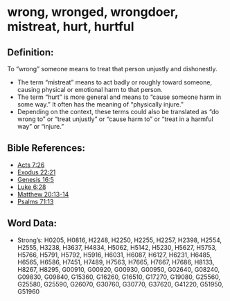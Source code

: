 # wrong, wronged, wrongdoer, mistreat, hurt, hurtful

## Definition:

To “wrong” someone means to treat that person unjustly and dishonestly.

* The term “mistreat” means to act badly or roughly toward someone, causing physical or emotional harm to that person.
* The term “hurt” is more general and means to “cause someone harm in some way.” It often has the meaning of “physically injure.”
* Depending on the context, these terms could also be translated as “do wrong to” or “treat unjustly” or “cause harm to” or “treat in a harmful way” or “injure.”

## Bible References:

* [Acts 7:26](rc://en/tn/help/act/07/26)
* [Exodus 22:21](rc://en/tn/help/exo/22/21)
* [Genesis 16:5](rc://en/tn/help/gen/16/05)
* [Luke 6:28](rc://en/tn/help/luk/06/28)
* [Matthew 20:13-14](rc://en/tn/help/mat/20/13)
* [Psalms 71:13](rc://en/tn/help/psa/071/13)

## Word Data:

* Strong’s: H0205, H0816, H2248, H2250, H2255, H2257, H2398, H2554, H2555, H3238, H3637, H4834, H5062, H5142, H5230, H5627, H5753, H5766, H5791, H5792, H5916, H6031, H6087, H6127, H6231, H6485, H6565, H6586, H7451, H7489, H7563, H7665, H7667, H7686, H8133, H8267, H8295, G00910, G00920, G00930, G00950, G02640, G08240, G09830, G09840, G15360, G16260, G16510, G17270, G19080, G25560, G25580, G25590, G26070, G30760, G30770, G37620, G41220, G51950, G51960
